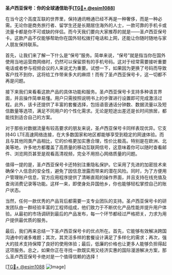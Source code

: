**圣卢西亚保号：你的全球通信助手[[TG💪+ @esim1088](https://t.me/s/esim1088)]**

在当今这个高度互联的世界里，保持通讯畅通已经不再是一种奢侈，而是一种必需。无论你是商务旅行者、留学生还是长期居住海外的人士，一款可靠的手机卡或流量卡都是你不可或缺的伴侣。而今天我们要向大家推荐的就是——圣卢西亚保号卡。这款产品不仅能够帮助你在国外轻松拨打电话和上网，还能让你随时随地与家人朋友保持联系。

首先，让我们来了解一下什么是“保号”服务。简单来说，“保号”就是指当你在国外使用当地运营商网络时，仍然可以保留原有的手机号码。这对于经常需要接听重要电话或者参与视频会议的人来说尤为重要。试想一下，如果因为更换了号码而导致客户找不到你，这将给工作带来多大的麻烦！而有了圣卢西亚保号卡，这一切都不再是问题。

接下来我们来看看这款产品的具体功能和服务。圣卢西亚保号卡支持多种语言界面，并且操作简单易懂。用户只需按照说明书上的步骤进行设置即可完成激活过程。此外，该卡还提供了丰富的套餐选择，包括语音通话分钟数、数据流量以及短信数量等选项，满足不同用户的个性化需求。无论是短途出差还是长时间旅居，都能找到适合自己的方案。

对于那些对数据流量有较高要求的朋友来说，圣卢西亚保号卡同样表现优异。它支持4G LTE高速网络连接，在大多数国家和地区都能够享受到稳定的网速体验。而且与其他同类产品相比，它的价格更加实惠合理，性价比极高。特别是在欧洲、北美等地，许多地方都覆盖了高质量的移动互联网信号，这意味着你可以随时查看邮件、浏览网页甚至是观看高清视频，完全不用担心网络质量的问题。

值得一提的是，圣卢西亚保号卡还特别注重隐私保护。它采用了先进的加密技术来确保个人信息的安全性，避免了因信息泄露而带来的潜在风险。同时，为了方便用户管理账户信息，官方应用程序提供了清晰直观的操作界面，并且支持在线充值及查询消费记录等功能。这样一来，即使身处异国他乡，你也能够轻松掌控自己的账户状态。

当然，任何一款优秀的产品背后都需要一支专业团队的支持。圣卢西亚保号卡的研发团队由一群经验丰富的工程师组成，他们致力于不断优化产品性能并提升用户体验。从最初的市场调研到最后的产品发布，每一个环节都经过严格把关，力求为用户提供最优质的服务。

最后，我们再来总结一下圣卢西亚保号卡的优点所在。首先，它能够有效解决跨国沟通中的诸多难题；其次，其灵活多样的套餐设计满足了多样化的需求；再次，强大的技术支持保障了良好的使用体验；最后，低廉的价格也让更多人能够负担得起这项服务。总之，如果你正在寻找一款既实用又经济实惠的国际漫游解决方案，那么圣卢西亚保号卡绝对是一个值得信赖的选择！

[[TG💪+ @esim1088](https://t.me/s/esim1088) ![Image](https://i.postimg.cc/4NQfJmqS/Snipaste-2025-05-13-00-14-12.png)]